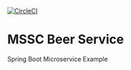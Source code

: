 [![CircleCI](https://circleci.com/gh/nbysingh/mssc-beer-service/tree/main.svg?style=svg)](https://circleci.com/gh/nbysingh/mssc-beer-service/tree/main)

# MSSC Beer Service

Spring Boot Microservice Example